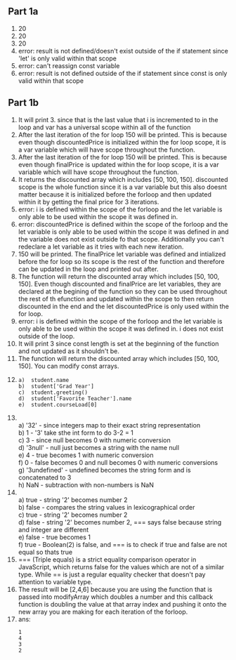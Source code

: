 ## Part 1a
1) 20
2) 20
3) 20
4) error: result is not defined/doesn't exist outside of the if statement since 'let' is only valid within that scope
5) error: can't reassign const variable
6) error: result is not defined outside of the if statement since const is only valid within that scope
## Part 1b
1) It will print 3. since that is the last value that i is incremented to in the loop and var has a universal scope within all of the function
2) After the last iteration of the for loop 150 will be printed. This is because even though discountedPrice is initialized within the for loop scope, it is a var variable which will have scope throughout the function.
3) After the last iteration of the for loop 150 will be printed. This is because even though finalPrice is updated within the for loop scope, it is a var variable which will have scope throughout the function.
4) It returns the discounted array which includes [50, 100, 150]. discounted scope is the whole function since it is a var variable but this also doesnt matter because it is initialized before the forloop and then updated within it by getting the final price for 3 iterations.
5) error: i is defined within the scope of the forloop and the let variable is only able to be used within the scope it was defined in.
6) error: discountedPrice is defined within the scope of the forloop and the let variable is only able to be used within the scope it was defined in and the variable does not exist outside fo that scope. Additionally you can't redeclare a let variable as it tries with each new iteration.
7) 150 will be printed. The finalPrice let variable was defined and intialized before the for loop so its scope is the rest of the function and therefore can be updated in the loop and printed out after.  
8) The function will return the discounted array which includes [50, 100, 150]. Even though discounted and finalPrice are let variables, they are declared at the begining of the function so they can be used throughout the rest of th efunction and updated within the scope to then return discounted in the end and the let discountedPrice is only used within the for loop.
9) error: i is defined within the scope of the forloop and the let variable is only able to be used within the scope it was defined in. i does not exist outside of the loop.
10) It will print 3 since const length is set at the beginning of the function and not updated as it shouldn't be.
11) The function will return the discounted array which includes [50, 100, 150]. You can modify const arrays.
12) 
    ```
    a)  student.name
    b)  student['Grad Year']
    c)  student.greeting()
    d)  student['Favorite Teacher'].name
    e)  student.courseLoad[0]
    ```
13) <br>
    a) '32' - since integers map to their exact string representation<br>
    b) 1 - '3' take sthe int form to do 3-2 = 1<br>
    c) 3 - since null becomes 0 with numeric conversion<br>
    d) '3null' - null just becomes a string with the name null<br>
    e) 4 - true becomes 1 with numeric conversion<br>
    f) 0 - false becomes 0 and null becomes 0 with numeric conversions<br>
    g) '3undefined' - undefined becomes the string form and is concatenated to 3<br>
    h) NaN - subtraction with non-numbers is NaN<br>
14) <br>
    a)  true - string '2' becomes number 2<br>
    b)  false - compares the string values in lexicographical order<br>
    c)  true - string '2' becomes number 2<br>
    d)  false - string '2' becomes number 2, === says false because string and integer are different <br>
    e)  false - true becomes 1<br>
    f)  true - Boolean(2) is false, and === is to check if true and false are not equal so thats true<br>
15) === (Triple equals) is a strict equality comparison operator in JavaScript, which returns false for the values which are not of a similar type. While == is just a regular equality checker that doesn't pay attention to variable type.
16) The result will be [2,4,6] because you are using the function that is passed into modifyArray which doubles a number and this callback function is doubling the value at that array index and pushing it onto the new array you are making for each iteration of the forloop.
17) ans:
    ```
    1
    4
    3
    2
    ```
